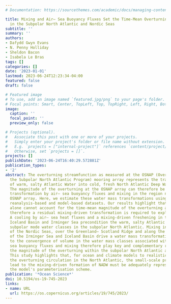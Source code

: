 ```yaml
---
# Documentation: https://sourcethemes.com/academic/docs/managing-content/

title: Mixing and Air– Sea Buoyancy Fluxes Set the Time-Mean Overturning Circulation
  in the Subpolar North Atlantic and Nordic Seas
subtitle: ''
summary: ''
authors:
- Dafydd Gwyn Evans
- N. Penny Holliday
- Sheldon Bacon
- Isabela Le Bras
tags: []
categories: []
date: '2023-01-01'
lastmod: 2023-06-24T12:23:34-04:00
featured: false
draft: false

# Featured image
# To use, add an image named `featured.jpg/png` to your page's folder.
# Focal points: Smart, Center, TopLeft, Top, TopRight, Left, Right, BottomLeft, Bottom, BottomRight.
image:
  caption: ''
  focal_point: ''
  preview_only: false

# Projects (optional).
#   Associate this post with one or more of your projects.
#   Simply enter your project's folder or file name without extension.
#   E.g. `projects = ["internal-project"]` references `content/project/deep-learning/index.md`.
#   Otherwise, set `projects = []`.
projects: []
publishDate: '2023-06-24T16:40:29.572881Z'
publication_types:
- '2'
abstract: The overturning streamfunction as measured at the OSNAP (Overturning in
  the Subpolar North Atlantic Program) mooring array represents the transformation
  of warm, salty Atlantic Water into cold, fresh North Atlantic Deep Water (NADW).
  The magnitude of the overturning at the OSNAP array can therefore be linked to the
  transformation by air– sea buoyancy fluxes and mixing in the region north of the
  OSNAP array. Here, we estimate these water mass transformations using observational-based,
  reanalysis-based and model-based datasets. Our results highlight that air– sea fluxes
  alone cannot account for the time-mean magnitude of the overturning at OSNAP, and
  therefore a residual mixing-driven transformation is required to explain the difference.
  A cooling by air– sea heat fluxes and a mixing-driven freshening in the Nordic Seas,
  Iceland Basin and Irminger Sea precondition the warm, salty Atlantic Water, forming
  subpolar mode water classes in the subpolar North Atlantic. Mixing in the interior
  of the Nordic Seas, over the Greenland– Scotland Ridge and along the boundaries
  of the Irminger Sea and Iceland Basin drive a water mass transformation that leads
  to the convergence of volume in the water mass classes associated with NADW. Air–
  sea buoyancy fluxes and mixing therefore play key and complementary roles in setting
  the magnitude of the overturning within the subpolar North Atlantic and Nordic Seas.
  This study highlights that, for ocean and climate models to realistically simulate
  the overturning circulation in the North Atlantic, the small-scale processes that
  lead to the mixing-driven formation of NADW must be adequately represented within
  the model's parameterisation scheme.
publication: '*Ocean Science*'
doi: 10.5194/os-19-745-2023
links:
- name: URL
  url: https://os.copernicus.org/articles/19/745/2023/
---
```

